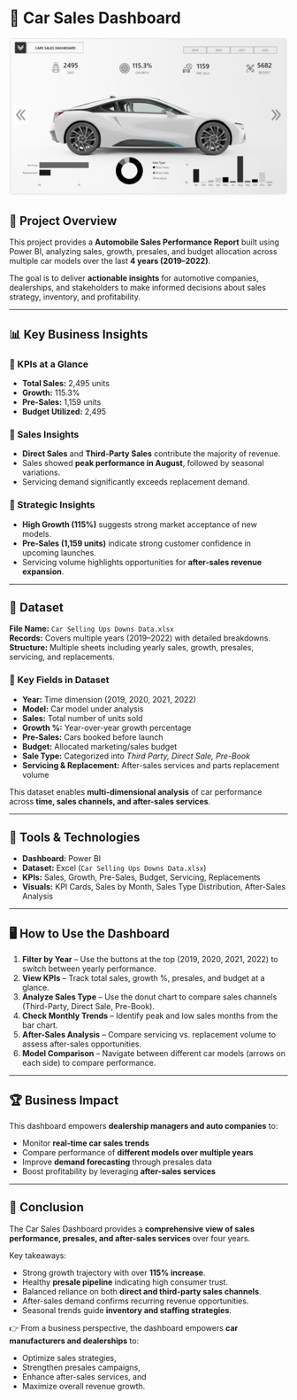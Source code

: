 # 🚗 Car Sales Dashboard  

![Dashboard Preview](https://github.com/Jericho0015/Automobile-Showroom-Sales-KPI-/blob/main/Report%20Preview/Dashboard_preview_1.png)  

## 📌 Project Overview  
This project provides a **Automobile Sales Performance Report** built using Power BI, analyzing sales, growth, presales, and budget allocation across multiple car models over the last **4 years (2019–2022)**.  

The goal is to deliver **actionable insights** for automotive companies, dealerships, and stakeholders to make informed decisions about sales strategy, inventory, and profitability.  

---

## 📊 Key Business Insights  

### 🔹 KPIs at a Glance  
- **Total Sales:** 2,495 units  
- **Growth:** 115.3%  
- **Pre-Sales:** 1,159 units  
- **Budget Utilized:** 2,495  

### 🔹 Sales Insights  
- **Direct Sales** and **Third-Party Sales** contribute the majority of revenue.  
- Sales showed **peak performance in August**, followed by seasonal variations.  
- Servicing demand significantly exceeds replacement demand.  

### 🔹 Strategic Insights  
- **High Growth (115%)** suggests strong market acceptance of new models.  
- **Pre-Sales (1,159 units)** indicate strong customer confidence in upcoming launches.  
- Servicing volume highlights opportunities for **after-sales revenue expansion**.  

---

## 📂 Dataset  

**File Name:** `Car Selling Ups Downs Data.xlsx`  
**Records:** Covers multiple years (2019–2022) with detailed breakdowns.  
**Structure:** Multiple sheets including yearly sales, growth, presales, servicing, and replacements.  

### 📑 Key Fields in Dataset  
- **Year:** Time dimension (2019, 2020, 2021, 2022)  
- **Model:** Car model under analysis  
- **Sales:** Total number of units sold  
- **Growth %:** Year-over-year growth percentage  
- **Pre-Sales:** Cars booked before launch  
- **Budget:** Allocated marketing/sales budget  
- **Sale Type:** Categorized into *Third Party, Direct Sale, Pre-Book*  
- **Servicing & Replacement:** After-sales services and parts replacement volume  

This dataset enables **multi-dimensional analysis** of car performance across **time, sales channels, and after-sales services**.  

---

## 🚀 Tools & Technologies  
- **Dashboard:** Power BI  
- **Dataset:** Excel (`Car Selling Ups Downs Data.xlsx`)  
- **KPIs:** Sales, Growth, Pre-Sales, Budget, Servicing, Replacements  
- **Visuals:** KPI Cards, Sales by Month, Sales Type Distribution, After-Sales Analysis  

---

## 🖥️ How to Use the Dashboard  
1. **Filter by Year** – Use the buttons at the top (2019, 2020, 2021, 2022) to switch between yearly performance.  
2. **View KPIs** – Track total sales, growth %, presales, and budget at a glance.  
3. **Analyze Sales Type** – Use the donut chart to compare sales channels (Third-Party, Direct Sale, Pre-Book).  
4. **Check Monthly Trends** – Identify peak and low sales months from the bar chart.  
5. **After-Sales Analysis** – Compare servicing vs. replacement volume to assess after-sales opportunities.  
6. **Model Comparison** – Navigate between different car models (arrows on each side) to compare performance.  

---

## 🏆 Business Impact  
This dashboard empowers **dealership managers and auto companies** to:  
- Monitor **real-time car sales trends**  
- Compare performance of **different models over multiple years**  
- Improve **demand forecasting** through presales data  
- Boost profitability by leveraging **after-sales services**  

---

## 📝 Conclusion
The Car Sales Dashboard provides a **comprehensive view of sales performance, presales, and after-sales services** over four years.  

Key takeaways:
- Strong growth trajectory with over **115% increase**.  
- Healthy **presale pipeline** indicating high consumer trust.  
- Balanced reliance on both **direct and third-party sales channels**.  
- After-sales demand confirms recurring revenue opportunities.  
- Seasonal trends guide **inventory and staffing strategies**.  

👉 From a business perspective, the dashboard empowers **car manufacturers and dealerships** to:  
- Optimize sales strategies,  
- Strengthen presales campaigns,  
- Enhance after-sales services, and  
- Maximize overall revenue growth.  
